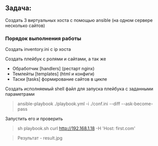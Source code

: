 ## Задача: 
Создать 3 виртуальных хоста с помощью ansible (на одном сервере несколько сайтов)

### Порядок выполнения работы

Создать inventory.ini с ip хоста

Создать плейбук с ролями и сайтами, а так же

- Обработчик [handlers] (рестарт nginx)
- Темлейты [templates] (html и конфиги)
- Таски [tasks] формирование сайтов в цикле
  
Создать исполняемый shell файл для запуска плейбука с заданными параметрами
> ansible-playbook ./playbook.yml -i ./conf.ini --diff --ask-become-pass

Запустить его и проверить
> sh playbook.sh
> curl http://192.168.1.18 -H 'Host: first.com'

> Результат - result.jpg
